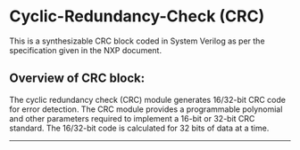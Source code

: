 # Cyclic-Redundancy-Check (CRC)
This is a synthesizable CRC block coded in System Verilog as per the specification given in the NXP document.

## Overview of CRC block: 
The cyclic redundancy check (CRC) module generates 16/32-bit CRC code for error detection. 
The CRC module provides a programmable polynomial and other parameters required to implement a 16-bit or 32-bit CRC standard. 
The 16/32-bit code is calculated for 32 bits of data at a time. 
*********************************************************************



